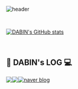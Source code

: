 ![header](https://capsule-render.vercel.app/api?type=waving&height=230&witdh=100&color=timeGradient&text=@KIMDAB1N&reversal=false&textBg=false&fontSize=50&fontAlignY=74&fontAlign=50&fontColor=ffff&animation=twinkling&desc=I'm%20interested%20in%20the%20interactive%20web%20and%20%20Blockchain😍&descAlignY=50&descAlign=52&section=footer)

<br>

[![DABIN's GitHub stats](https://github-readme-stats.vercel.app/api?username=KIMDAB1N&include_all_commits=true&theme=synthwave&hide_border=true&count_private=true)](https://github.com/KIMDAB1N/github-readme-stats)

<br>

## 🐍 DABIN's LOG 💻
<div style="display:flex; flex-direction:row;">
    <a href="https://velog.io/@dabangzzang/posts">
        <img src="https://img.shields.io/badge/Velog-20C997?style=for-the-badge&logo=velog&logoColor=white"/>
    </a>
    <a href="https://www.notion.so/dabangzzang/KIM-DABIN-fee64b46540e4599bb033134df976e42">
        <img src="https://img.shields.io/badge/Notion-9999FF?style=for-the-badge&logo=Notion&logoColor=white"> 
    </a>
    <a href ="https://blog.naver.com/dabangzzang-">
      <img alt="naver blog" src ="https://img.shields.io/badge/naver blog-03C75A.svg?&style=for-the-badge&logoColor=white"/>
    </a>
</div><br>
